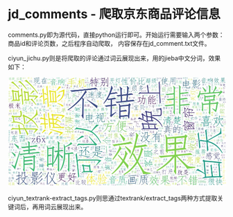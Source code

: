 # jd_comments - 爬取京东商品评论信息

comments.py即为源代码，直接python运行即可。开始运行需要输入两个参数：商品id和评论页数，之后程序自动爬取，
内容保存在jd_comment.txt文件。

ciyun_jichu.py则是将爬取的评论通过词云展现出来，用的jieba中文分词，效果如下：

![词云效果](https://github.com/eternalpal/jd_comments/blob/master/jd_comment.jpg)

ciyun_textrank-extract_tags.py则思通过textrank/extract_tags两种方式提取关键词后，再用词云展现出来。
